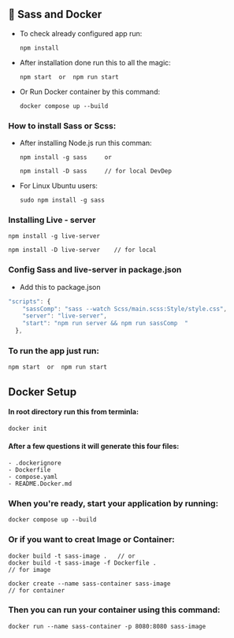 ## 🎯️ Sass and Docker

- To check already configured app run:

  ```
  npm install
  ```

- After installation done run this to all the magic:

  ```
  npm start  or  npm run start
  ```

- Or Run Docker container by this command:
  ```
  docker compose up --build
  ```

### How to install Sass or Scss:

- After installing Node.js run this comman:

  ```
  npm install -g sass     or
  ```

  ```
  npm install -D sass     // for local DevDep
  ```

- For Linux Ubuntu users:
  ```
  sudo npm install -g sass
  ```

### Installing Live - server

```
npm install -g live-server
```

```
npm install -D live-server    // for local
```

### Config Sass and live-server in package.json

- Add this to package.json

```js
"scripts": {
    "sassComp": "sass --watch Scss/main.scss:Style/style.css",
    "server": "live-server",
    "start": "npm run server && npm run sassComp  "
  },
```

### To run the app just run:

```js
npm start  or  npm run start
```

##

## Docker Setup

#### In root directory run this from terminla:

```js
docker init
```

#### After a few questions it will generate this four files:

```
- .dockerignore
- Dockerfile
- compose.yaml
- README.Docker.md
```

### When you're ready, start your application by running:

```
docker compose up --build
```

### Or if you want to creat Image or Container:

```
docker build -t sass-image .   // or
docker build -t sass-image -f Dockerfile .
// for image
```

```
docker create --name sass-container sass-image
// for container
```

### Then you can run your container using this command:

```
docker run --name sass-container -p 8080:8080 sass-image
```

